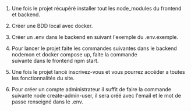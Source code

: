 1) Une fois le projet récupéré installer tout les node_modules du frontend et backend.

2) Créer une BDD local avec docker.

3) Créer un .env dans le backend en suivant l'exemple du .env.exemple.

4) Pour lancer le projet faite les commandes suivantes dans le backend nodemon et docker compose up, faite la commande        
   suivante dans le frontend npm start.

5) Une fois le projet lancé inscrivez-vous et vous pourrez accéder a toutes les fonctionnalités du site.

6) Pour créer un compte administrateur il suffit de faire la commande suivante node create-admin-user, il sera créé avec l'email
   et le mot de passe renseigné dans le .env.

